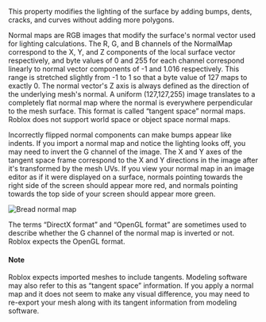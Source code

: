 This property modifies the lighting of the surface by adding bumps, dents,
cracks, and curves without adding more polygons.

Normal maps are RGB images that modify the surface's normal vector used
for lighting calculations. The R, G, and B channels of the NormalMap
correspond to the X, Y, and Z components of the local surface vector
respectively, and byte values of 0 and 255 for each channel correspond
linearly to normal vector components of -1 and 1.016 respectively. This
range is stretched slightly from -1 to 1 so that a byte value of 127 maps
to exactly 0. The normal vector's Z axis is always defined as the
direction of the underlying mesh's normal. A uniform (127,127,255) image
translates to a completely flat normal map where the normal is everywhere
perpendicular to the mesh surface. This format is called “tangent space”
normal maps. Roblox does not support world space or object space normal
maps.

Incorrectly flipped normal components can make bumps appear like indents.
If you import a normal map and notice the lighting looks off, you may need
to invert the G channel of the image. The X and Y axes of the tangent
space frame correspond to the X and Y directions in the image after it's
transformed by the mesh UVs. If you view your normal map in an image
editor as if it were displayed on a surface, normals pointing towards the
right side of the screen should appear more red, and normals pointing
towards the top side of your screen should appear more green.

![Bread normal map][1]

The terms “DirectX format” and “OpenGL format” are sometimes used to
describe whether the G channel of the normal map is inverted or not.
Roblox expects the OpenGL format.

#### Note

Roblox expects imported meshes to include tangents. Modeling software may
also refer to this as “tangent space” information. If you apply a normal
map and it does not seem to make any visual difference, you may need to
re-export your mesh along with its tangent information from modeling
software.

[1]: https://prod.docsiteassets.roblox.com/assets/blt013e67a5f211cd0d/bread-nmap.png